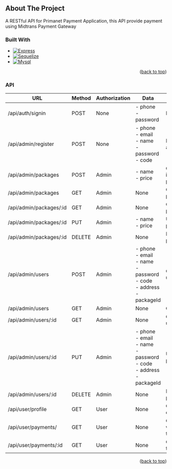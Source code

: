 <!-- ABOUT THE PROJECT -->
## About The Project
A RESTful API for Primanet Payment Application, this API provide payment using Midtrans Payment Gateway

### Built With


* [![Express][Express.js]][Express-url]
* [![Sequelize][Sequelize]][Sequelize-url]
* [![Mysql][Mysql]][Mysql-url]

<p align="right">(<a href="#top">back to top</a>)</p>

### API

| URL                     | Method | Authorization | Data                                                                                   | Description                      |
|-------------------------|--------|---------------|----------------------------------------------------------------------------------------|----------------------------------|
| /api/auth/signin        | POST   | None          | - phone<br/>- password                                                                 | Login user                       |
| /api/admin/register     | POST   | None          | - phone<br/>- email<br/>- name<br/>- password<br/>- code                               | Register new admininstrator      |
| /api/admin/packages     | POST   | Admin         | - name<br/>- price                                                                     | Create new internet package      |
| /api/admin/packages     | GET    | Admin         | None                                                                                   | Get all packages                 |
| /api/admin/packages/:id | GET    | Admin         | None                                                                                   | Get specific package by ID       |
| /api/admin/packages/:id | PUT    | Admin         | - name<br/>- price                                                                     | Update package by ID             |
| /api/admin/packages/:id | DELETE | Admin         | None                                                                                   | Delete package by ID             |
| /api/admin/users        | POST   | Admin         | - phone<br/>- email<br/>- name<br/>- password<br/>- code<br/>- address<br/>- packageId | Create new user                  |
| /api/admin/users        | GET    | Admin         | None                                                                                   | Get all users                    |
| /api/admin/users/:id    | GET    | Admin         | None                                                                                   | Get specific user by ID          |
| /api/admin/users/:id    | PUT    | Admin         | - phone<br/>- email<br/>- name<br/>- password<br/>- code<br/>- address<br/>- packageId | Update package by ID             |
| /api/admin/users/:id    | DELETE | Admin         | None                                                                                   | Delete package by ID             |
| /api/user/profile       | GET    | User          | None                                                                                   | Get profile data                 |
| /api/user/payments/     | GET    | User          | None                                                                                   | Get package which belong to user |
| /api/user/payments/:id  | GET    | User          | None                                                                                   | Get payment token                |

<p align="right">(<a href="#top">back to top</a>)</p>


[Express.js]: https://img.shields.io/badge/express.js-%23404d59.svg?style=for-the-badge&logo=express&logoColor=%2361DAFB
[Express-url]: https://expressjs.com/
[Sequelize]: https://img.shields.io/badge/Sequelize-52B0E7?style=for-the-badge&logo=Sequelize&logoColor=white
[Sequelize-url]: https://sequelize.org/
[Mysql]: https://img.shields.io/badge/mysql-%2300f.svg?style=for-the-badge&logo=mysql&logoColor=white
[Mysql-url]: https://www.mysql.com/
